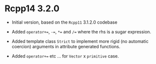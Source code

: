 # Rcpp14 3.2.0

* Initial version, based on the `Rcpp11` 3.1.2.0 codebase

* Added `operator+=`, `-=`, `*=` and `/=` where the rhs is a sugar expression. 

* Added template class `Strict` to implement more rigid (no automatic coercion) 
  arguments in attribute generated functions. 

* Added `operator+=` etc ... for `Vector` x `primitive` case.   


